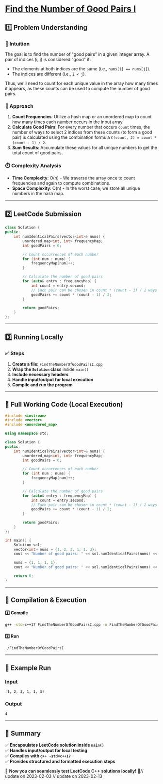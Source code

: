 # **[Find the Number of Good Pairs I](https://leetcode.com/problems/find-the-number-of-good-pairs-i/description/)**  

## **1️⃣ Problem Understanding**  
### **📌 Intuition**  
The goal is to find the number of "good pairs" in a given integer array. A pair of indices (i, j) is considered "good" if:  
- The elements at both indices are the same (i.e., `nums[i] == nums[j]`).
- The indices are different (i.e., `i < j`).  

Thus, we'll need to count for each unique value in the array how many times it appears, as these counts can be used to compute the number of good pairs.

### **🚀 Approach**  
1. **Count Frequencies**: Utilize a hash map or an unordered map to count how many times each number occurs in the input array.
2. **Calculate Good Pairs**: For every number that occurs `count` times, the number of ways to select 2 indices from these counts (to form a good pair) is calculated using the combination formula `C(count, 2) = count * (count - 1) / 2`.
3. **Sum Results**: Accumulate these values for all unique numbers to get the total count of good pairs.

### **⏱️ Complexity Analysis**  
- **Time Complexity**: O(n) - We traverse the array once to count frequencies and again to compute combinations.
- **Space Complexity**: O(n) - In the worst case, we store all unique numbers in the hash map.

---  

## **2️⃣ LeetCode Submission**  
```cpp
class Solution {
public:
    int numIdenticalPairs(vector<int>& nums) {
        unordered_map<int, int> frequencyMap;
        int goodPairs = 0;

        // Count occurrences of each number
        for (int num : nums) {
            frequencyMap[num]++;
        }

        // Calculate the number of good pairs
        for (auto& entry : frequencyMap) {
            int count = entry.second;
            // Each pair can be chosen in count * (count - 1) / 2 ways
            goodPairs += count * (count - 1) / 2;
        }

        return goodPairs;
    }
};  
```  

---  

## **3️⃣ Running Locally**  
### **✅ Steps**  
1. **Create a file**: `FindTheNumberOfGoodPairsI.cpp`  
2. **Wrap the `Solution` class** inside `main()`  
3. **Include necessary headers**  
4. **Handle input/output for local execution**  
5. **Compile and run the program**  

---  

## **📝 Full Working Code (Local Execution)**  
```cpp
#include <iostream>
#include <vector>
#include <unordered_map>

using namespace std;

class Solution {
public:
    int numIdenticalPairs(vector<int>& nums) {
        unordered_map<int, int> frequencyMap;
        int goodPairs = 0;

        // Count occurrences of each number
        for (int num : nums) {
            frequencyMap[num]++;
        }

        // Calculate the number of good pairs
        for (auto& entry : frequencyMap) {
            int count = entry.second;
            // Each pair can be chosen in count * (count - 1) / 2 ways
            goodPairs += count * (count - 1) / 2;
        }

        return goodPairs;
    }
};

int main() {
    Solution sol;
    vector<int> nums = {1, 2, 3, 1, 1, 3};
    cout << "Number of good pairs: " << sol.numIdenticalPairs(nums) << endl; // Output: 4

    nums = {1, 1, 1, 1};
    cout << "Number of good pairs: " << sol.numIdenticalPairs(nums) << endl; // Output: 6

    return 0;
}  
```  

---  

## **🔧 Compilation & Execution**  
#### **1️⃣ Compile**  
```bash
g++ -std=c++17 FindTheNumberOfGoodPairsI.cpp -o FindTheNumberOfGoodPairsI
```  

#### **2️⃣ Run**  
```bash
./FindTheNumberOfGoodPairsI
```  

---  

## **🎯 Example Run**  
### **Input**  
```
[1, 2, 3, 1, 1, 3]
```  
### **Output**  
```
4
```  

---  

## **📌 Summary**  
✅ **Encapsulates LeetCode solution inside `main()`**  
✅ **Handles input/output for local testing**  
✅ **Compiles with `g++ -std=c++17`**  
✅ **Provides structured and formatted execution steps**  

🚀 **Now you can seamlessly test LeetCode C++ solutions locally!** 🚀// update on 2023-02-03
// update on 2023-02-13
